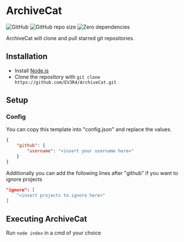 # ArchiveCat
![GitHub](https://img.shields.io/github/license/EV3R4/ArchiveCat)
![GitHub repo size](https://img.shields.io/github/repo-size/EV3R4/ArchiveCat)
![Zero dependencies](https://img.shields.io/badge/dependencies-0-success)

ArchiveCat will clone and pull starred git repositories.

## Installation
* Install [Node.js](https://nodejs.org/)
* Clone the repository with `git clone https://github.com/EV3R4/ArchiveCat.git`

## Setup
### Config
You can copy this template into "config.json" and replace the values.
```json
{
    "github": {
        "username": "<insert your username here>"
    }
}
```
Additionally you can add the following lines after "github" if you want to ignore projects
```json
"ignore": [
    "<insert projects to ignore here>"
]
```

## Executing ArchiveCat
Run `node index` in a cmd of your choice
